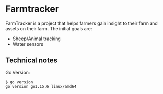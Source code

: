 # Farmtracker

FarmTracker is a project that helps farmers gain insight to their farm and assets on their farm.
The initial goals are:
- Sheep/Animal tracking
- Water sensors


## Technical notes

Go Version:
```
$ go version
go version go1.15.6 linux/amd64
```

